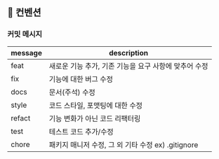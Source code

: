 ## 📌 컨벤션 


### 커밋 메시지

| message | description |
| --- | --- |
| feat | 새로운 기능 추가, 기존 기능을 요구 사항에 맞추어 수정 |
| fix | 기능에 대한 버그 수정 |
| docs | 문서(주석) 수정 |
| style | 코드 스타일, 포맷팅에 대한 수정 |
| refact | 기능 변화가 아닌 코드 리팩터링 |
| test | 테스트 코드 추가/수정 |
| chore | 패키지 매니저 수정, 그 외 기타 수정 ex) .gitignore |